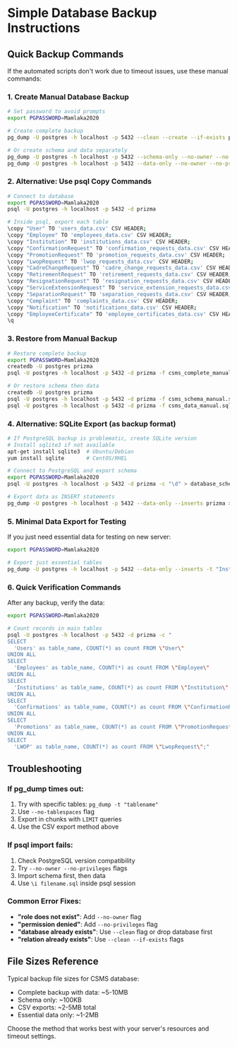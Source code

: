 # Simple Database Backup Instructions

## Quick Backup Commands

If the automated scripts don't work due to timeout issues, use these manual commands:

### 1. Create Manual Database Backup

```bash
# Set password to avoid prompts
export PGPASSWORD=Mamlaka2020

# Create complete backup
pg_dump -U postgres -h localhost -p 5432 --clean --create --if-exists prizma > csms_complete_manual.sql

# Or create schema and data separately
pg_dump -U postgres -h localhost -p 5432 --schema-only --no-owner --no-privileges prizma > csms_schema_manual.sql
pg_dump -U postgres -h localhost -p 5432 --data-only --no-owner --no-privileges --inserts prizma > csms_data_manual.sql
```

### 2. Alternative: Use psql Copy Commands

```bash
# Connect to database
export PGPASSWORD=Mamlaka2020
psql -U postgres -h localhost -p 5432 -d prizma

# Inside psql, export each table
\copy "User" TO 'users_data.csv' CSV HEADER;
\copy "Employee" TO 'employees_data.csv' CSV HEADER;
\copy "Institution" TO 'institutions_data.csv' CSV HEADER;
\copy "ConfirmationRequest" TO 'confirmation_requests_data.csv' CSV HEADER;
\copy "PromotionRequest" TO 'promotion_requests_data.csv' CSV HEADER;
\copy "LwopRequest" TO 'lwop_requests_data.csv' CSV HEADER;
\copy "CadreChangeRequest" TO 'cadre_change_requests_data.csv' CSV HEADER;
\copy "RetirementRequest" TO 'retirement_requests_data.csv' CSV HEADER;
\copy "ResignationRequest" TO 'resignation_requests_data.csv' CSV HEADER;
\copy "ServiceExtensionRequest" TO 'service_extension_requests_data.csv' CSV HEADER;
\copy "SeparationRequest" TO 'separation_requests_data.csv' CSV HEADER;
\copy "Complaint" TO 'complaints_data.csv' CSV HEADER;
\copy "Notification" TO 'notifications_data.csv' CSV HEADER;
\copy "EmployeeCertificate" TO 'employee_certificates_data.csv' CSV HEADER;
\q
```

### 3. Restore from Manual Backup

```bash
# Restore complete backup
export PGPASSWORD=Mamlaka2020
createdb -U postgres prizma
psql -U postgres -h localhost -p 5432 -d prizma -f csms_complete_manual.sql

# Or restore schema then data
createdb -U postgres prizma  
psql -U postgres -h localhost -p 5432 -d prizma -f csms_schema_manual.sql
psql -U postgres -h localhost -p 5432 -d prizma -f csms_data_manual.sql
```

### 4. Alternative: SQLite Export (as backup format)

```bash
# If PostgreSQL backup is problematic, create SQLite version
# Install sqlite3 if not available
apt-get install sqlite3  # Ubuntu/Debian
yum install sqlite       # CentOS/RHEL

# Connect to PostgreSQL and export schema
export PGPASSWORD=Mamlaka2020
psql -U postgres -h localhost -p 5432 -d prizma -c "\d" > database_schema.txt

# Export data as INSERT statements
pg_dump -U postgres -h localhost -p 5432 --data-only --inserts prizma > data_inserts.sql
```

### 5. Minimal Data Export for Testing

If you just need essential data for testing on new server:

```bash
export PGPASSWORD=Mamlaka2020

# Export just essential tables
pg_dump -U postgres -h localhost -p 5432 --data-only --inserts -t "Institution" -t "User" -t "Employee" prizma > essential_data.sql
```

### 6. Quick Verification Commands

After any backup, verify the data:

```bash
export PGPASSWORD=Mamlaka2020

# Count records in main tables
psql -U postgres -h localhost -p 5432 -d prizma -c "
SELECT 
  'Users' as table_name, COUNT(*) as count FROM \"User\"
UNION ALL
SELECT 
  'Employees' as table_name, COUNT(*) as count FROM \"Employee\"  
UNION ALL
SELECT 
  'Institutions' as table_name, COUNT(*) as count FROM \"Institution\"
UNION ALL
SELECT 
  'Confirmations' as table_name, COUNT(*) as count FROM \"ConfirmationRequest\"
UNION ALL
SELECT 
  'Promotions' as table_name, COUNT(*) as count FROM \"PromotionRequest\"
UNION ALL
SELECT 
  'LWOP' as table_name, COUNT(*) as count FROM \"LwopRequest\";"
```

## Troubleshooting

### If pg_dump times out:
1. Try with specific tables: `pg_dump -t "tablename"`
2. Use `--no-tablespaces` flag
3. Export in chunks with `LIMIT` queries
4. Use the CSV export method above

### If psql import fails:
1. Check PostgreSQL version compatibility
2. Try `--no-owner --no-privileges` flags
3. Import schema first, then data
4. Use `\i filename.sql` inside psql session

### Common Error Fixes:
- **"role does not exist"**: Add `--no-owner` flag
- **"permission denied"**: Add `--no-privileges` flag  
- **"database already exists"**: Use `--clean` flag or drop database first
- **"relation already exists"**: Use `--clean --if-exists` flags

## File Sizes Reference

Typical backup file sizes for CSMS database:
- Complete backup with data: ~5-10MB
- Schema only: ~100KB
- CSV exports: ~2-5MB total
- Essential data only: ~1-2MB

Choose the method that works best with your server's resources and timeout settings.